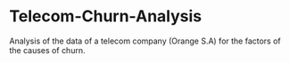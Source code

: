 # Telecom-Churn-Analysis
Analysis of the data of a telecom company (Orange S.A) for the factors of the causes of churn.
